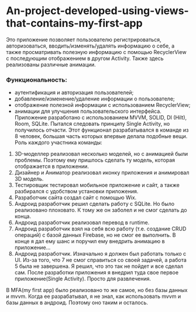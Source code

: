 # An-project-developed-using-views-that-contains-my-first-app
Это приложение позволяет пользователю регистрироваться, авторизоваться, вводить/изменять/удалять информацию о себе, а также просматривать полезную информацию с помощью RecyclerView с последующим отображением в другом Activity. Также здесь реализованы различные анимации.
### Функциональность:
- аутентификация и авторизация пользователей;
- добавление/изменение/удаление информации о пользователе;
- отображение полезной информации с использованием RecyclerView;
- анимации для улучшения пользовательского интерфейса.
Приложение разработано с использованием MVVM, SOLID, DI (Hilt), Room, SQLite. Пытался следовать принципу Single Activity, но получилось отчасти. Этот функционал разрабатывался в команде из 8 человек, большая часть которых впервые делала подобные вещи.
Роль каждого участника команды:
1. 3D-моделлер реализовал несколько моделей, но с анимацией были проблемы. Поэтому ему пришлось сделать ту модель, которая отображается в приложении.
2. Дизайнер и Аниматор реализовал иконку приложения и анимировал 3D модель.
3. Тестировщик тестировал мобильное приложение и сайт, а также разбирался с удобством установки приложения.
4. Разработчик сайта создал сайт с помощью Wix.
5. Андроид разработчик решил сделать работу с SQLite. Но было реализовано плоховато. К тому же он заболел и не смог сделать до конца.
6. Андроид разработчик реализовал перевод в runtime.
7. Андроид разработчик взял на себя всю работу (т.е. создание CRUD операций) с базой данных Firebase, но не смог ее выполнить. В конце я дал ему шанс и поручил ему внедрить анимацию в приложение...
8. Андроид разработчик. Изначально я должен был работать только с UI. Из-за того, что 7 не смог справиться со своей задачей, а работа 5 была не завершена. Я решил, что это так не пойдет и все сделал сам.
После разработки приложения я внедрил туда свое первое приложение(Single Activity). Просто для развлечения.

В MFA(my first app) было реализовано то же самое, но без базы данных и mvvm. Когда ее разрабатывал, я не знал, как использовать mvvm и базы данных в андроид. Поэтому оно таким и осталось.
